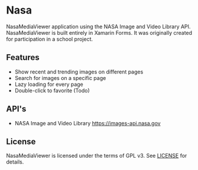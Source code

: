 # Nasa
NasaMediaViewer application using the NASA Image and Video Library API. NasaMediaViewer is built entirely in Xamarin Forms. It was originally created for participation in a school project.

## Features

- Show recent and trending images on different pages
- Search for images on a specific page
- Lazy loading for every page
- Double-click to favorite (Todo)

## API's

- NASA Image and Video Library https://images-api.nasa.gov

## License

NasaMediaViewer is licensed under the terms of GPL v3. See [LICENSE](LICENSE) for details.
